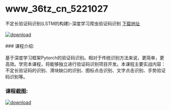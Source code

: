 # www_36tz_cn_5221027
不定长验证码识别(LSTM的构建)-深度学习爬虫验证码识别
[下载地址](http://www.36tz.cn/article/5221027 "下载地址")
<br/></br>[![download](http://36tz.cn/muke_img/2021_09_1-17-300x252.png "下载地址")](http://www.36tz.cn/article/5221027 "下载地址")
<br/></br>### 课程介绍:<br/></br>基于深度学习框架Pytorch的验证码识别。相对于传统识别方法来说，更简单，更高效。学完本课程，将能够独立进行验证码识别项目开发。本课程主要实战内容：不定长验证码的识别、滑块缺口的识别、图标点击识别、文字点击识别、手势验证码识别等。

### 课程截图:
[![download](http://36tz.cn/muke_img/2021_09_2-16.png "下载地址")](http://www.36tz.cn/article/5221027 "下载地址")
